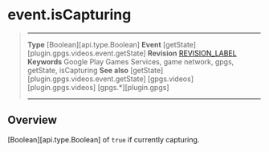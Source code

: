 # event.isCapturing

> --------------------- ------------------------------------------------------------------------------------------
> __Type__              [Boolean][api.type.Boolean]
> __Event__             [getState][plugin.gpgs.videos.event.getState]
> __Revision__          [REVISION_LABEL](REVISION_URL)
> __Keywords__          Google Play Games Services, game network, gpgs, getState, isCapturing
> __See also__          [getState][plugin.gpgs.videos.event.getState]
>						[gpgs.videos][plugin.gpgs.videos]
>                       [gpgs.*][plugin.gpgs]
> --------------------- ------------------------------------------------------------------------------------------

## Overview

[Boolean][api.type.Boolean] of `true` if currently capturing.